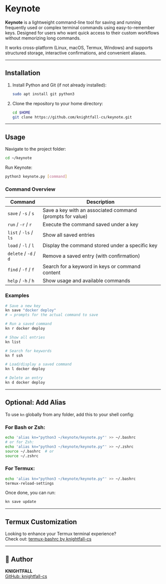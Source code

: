 # Keynote

**Keynote** is a lightweight command-line tool for saving and running frequently used or complex terminal commands using easy-to-remember keys. Designed for users who want quick access to their custom workflows without memorizing long commands.

It works cross-platform (Linux, macOS, Termux, Windows) and supports structured storage, interactive confirmations, and convenient aliases.

---

##  Installation

1. Install Python and Git (if not already installed):
   ```bash
   sudo apt install git python3
   ```

2. Clone the repository to your home directory:
   ```bash
   cd $HOME
   git clone https://github.com/knightfall-cs/keynote.git
   ```

---

##  Usage

Navigate to the project folder:
```bash
cd ~/keynote
```

Run Keynote:
```bash
python3 keynote.py [command]
```

###  Command Overview

| Command              | Description                                        |
|----------------------|----------------------------------------------------|
| `save` / `-s` / `s`   | Save a key with an associated command (prompts for value) |
| `run` / `-r` / `r`    | Execute the command saved under a key             |
| `list` / `-ls` / `ls` | Show all saved entries                            |
| `load` / `-l` / `l`   | Display the command stored under a specific key   |
| `delete` / `-d` / `d` | Remove a saved entry (with confirmation)          |
| `find` / `-f` / `f`   | Search for a keyword in keys or command content   |
| `help` / `-h` / `h`   | Show usage and available commands                 |

###  Examples

```bash
# Save a new key
kn save "docker deploy"
# → prompts for the actual command to save

# Run a saved command
kn r docker deploy

# Show all entries
kn list

# Search for keywords
kn f ssh

# Load/display a saved command
kn l docker deploy

# Delete an entry
kn d docker deploy
```

---

##  Optional: Add Alias

To use `kn` globally from any folder, add this to your shell config:

### For Bash or Zsh:
```bash
echo 'alias kn="python3 ~/keynote/keynote.py"' >> ~/.bashrc
# or for Zsh:
echo 'alias kn="python3 ~/keynote/keynote.py"' >> ~/.zshrc
source ~/.bashrc  # or
source ~/.zshrc
```

### For Termux:
```bash
echo 'alias kn="python3 ~/keynote/keynote.py"' >> ~/.bashrc
termux-reload-settings
```

Once done, you can run:
```bash
kn save update
```

---

##  Termux Customization

Looking to enhance your Termux terminal experience?  
Check out: [termux-bashrc by knightfall-cs](https://github.com/knightfall-cs/termux-bashrc)

---

## 👤 Author

**KNIGHTFALL**  
[GitHub: knightfall-cs](https://github.com/knightfall-cs)
